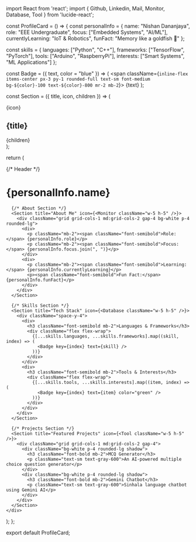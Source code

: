 import React from 'react';
import { Github, Linkedin, Mail, Monitor, Database, Tool } from 'lucide-react';

const ProfileCard = () => {
  const personalInfo = {
    name: "Nishan Dananjaya",
    role: "EEE Undergraduate",
    focus: ["Embedded Systems", "AI/ML"],
    currentlyLearning: "IoT & Robotics",
    funFact: "Memory like a goldfish 🐠"
  };

  const skills = {
    languages: ["Python", "C++"],
    frameworks: ["TensorFlow", "PyTorch"],
    tools: ["Arduino", "RaspberryPi"],
    interests: ["Smart Systems", "ML Applications"]
  };

  const Badge = ({ text, color = "blue" }) => (
    <span className={`inline-flex items-center px-3 py-1 rounded-full text-sm font-medium bg-${color}-100 text-${color}-800 mr-2 mb-2`}>
      {text}
    </span>
  );

  const Section = ({ title, icon, children }) => (
    <div className="mb-8">
      <div className="flex items-center mb-4">
        {icon}
        <h2 className="text-xl font-bold ml-2">{title}</h2>
      </div>
      {children}
    </div>
  );

  return (
    <div className="max-w-4xl mx-auto p-6 bg-gray-50 rounded-lg shadow-lg">
      {/* Header */}
      <div className="text-center mb-8">
        <h1 className="text-4xl font-bold mb-4">{personalInfo.name}</h1>
        <div className="flex justify-center space-x-4 mb-6">
          <a href="https://linkedin.com/in/nishandananjayab" className="text-blue-600 hover:text-blue-800">
            <Linkedin className="w-6 h-6" />
          </a>
          <a href="https://github.com/NishDananjaya" className="text-gray-800 hover:text-gray-600">
            <Github className="w-6 h-6" />
          </a>
          <a href="mailto:your-email@example.com" className="text-red-600 hover:text-red-800">
            <Mail className="w-6 h-6" />
          </a>
        </div>
      </div>

      {/* About Section */}
      <Section title="About Me" icon={<Monitor className="w-5 h-5" />}>
        <div className="grid grid-cols-1 md:grid-cols-2 gap-4 bg-white p-4 rounded-lg">
          <div>
            <p className="mb-2"><span className="font-semibold">Role:</span> {personalInfo.role}</p>
            <p className="mb-2"><span className="font-semibold">Focus:</span> {personalInfo.focus.join(", ")}</p>
          </div>
          <div>
            <p className="mb-2"><span className="font-semibold">Learning:</span> {personalInfo.currentlyLearning}</p>
            <p><span className="font-semibold">Fun Fact:</span> {personalInfo.funFact}</p>
          </div>
        </div>
      </Section>

      {/* Skills Section */}
      <Section title="Tech Stack" icon={<Database className="w-5 h-5" />}>
        <div className="space-y-4">
          <div>
            <h3 className="font-semibold mb-2">Languages & Frameworks</h3>
            <div className="flex flex-wrap">
              {[...skills.languages, ...skills.frameworks].map((skill, index) => (
                <Badge key={index} text={skill} />
              ))}
            </div>
          </div>
          <div>
            <h3 className="font-semibold mb-2">Tools & Interests</h3>
            <div className="flex flex-wrap">
              {[...skills.tools, ...skills.interests].map((item, index) => (
                <Badge key={index} text={item} color="green" />
              ))}
            </div>
          </div>
        </div>
      </Section>

      {/* Projects Section */}
      <Section title="Featured Projects" icon={<Tool className="w-5 h-5" />}>
        <div className="grid grid-cols-1 md:grid-cols-2 gap-4">
          <div className="bg-white p-4 rounded-lg shadow">
            <h3 className="font-bold mb-2">MCQ Generator</h3>
            <p className="text-sm text-gray-600">An AI-powered multiple choice question generator</p>
          </div>
          <div className="bg-white p-4 rounded-lg shadow">
            <h3 className="font-bold mb-2">Gemini Chatbot</h3>
            <p className="text-sm text-gray-600">Sinhala language chatbot using Gemini AI</p>
          </div>
        </div>
      </Section>
    </div>
  );
};

export default ProfileCard;
